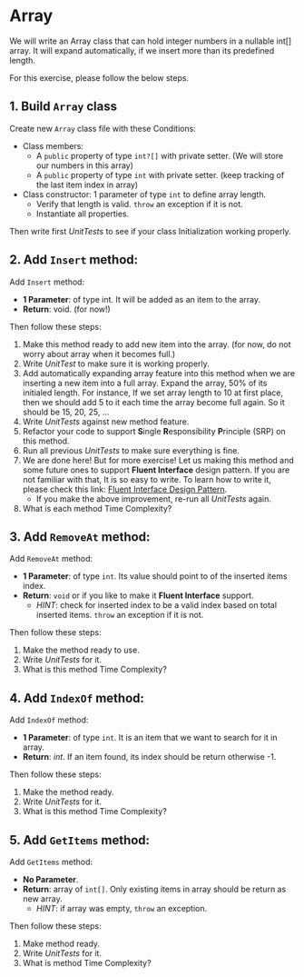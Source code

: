 
# Array
We will write an Array class that can hold integer numbers in a nullable int[] array. It will expand automatically, if we insert more than its predefined length.

For this exercise, please follow the below steps. 

## 1. Build `Array` class
Create new `Array` class file with these Conditions:
- Class members:
  - A `public` property of type `int?[]` with private setter. (We will store our numbers in this array)
  - A `public` property of type `int` with private setter. (keep tracking of the last item index in array)
- Class constructor: 1 parameter of type `int` to define array length.
  - Verify that length is valid. `throw` an exception if it is not.
  - Instantiate all properties.

Then write first *UnitTests* to see if your class Initialization working properly.

## 2. Add `Insert` method:
Add `Insert` method:
   - **1 Parameter**: of type int. It will be added as an item to the array.
   - **Return**: void. (for now!)

Then follow these steps:
   1. Make this method ready to add new item into the array. (for now, do not worry about array when it becomes full.)
   2. Write *UnitTest* to make sure it is working properly.
   3. Add automatically expanding array feature into this method when we are inserting a new item into a full array. Expand the array, 50% of its initialed length. For instance, If we set array length to 10 at first place, then we should add 5 to it each time the array become full again. So it should be 15, 20, 25, ...
   4. Write *UnitTests* against new method feature.
   5. Refactor your code to support **S**ingle **R**esponsibility **P**rinciple (SRP) on this method.
   6. Run all previous *UnitTests* to make sure everything is fine.
   7. We are done here! But for more exercise! Let us making this method and some future ones to support **Fluent Interface** design pattern. If you are not familiar with that, It is so easy to write. To learn how to write it, please check this link: [Fluent Interface Design Pattern](https://dotnettutorials.net/lesson/fluent-interface-design-pattern/).
      - If you make the above improvement, re-run all *UnitTests* again.
   8. What is each method Time Complexity?

## 3. Add `RemoveAt` method:
Add `RemoveAt` method:
   - **1 Parameter**: of type `int`. Its value should point to of the inserted items index.
   - **Return**: `void` or if you like to make it **Fluent Interface** support.
     - *HINT*: check for inserted index to be a valid index based on total inserted items. `throw` an exception if it is not.

Then follow these steps:
   1. Make the method ready to use.
   2. Write *UnitTests* for it.
   3. What is this method Time Complexity?

## 4. Add `IndexOf` method:
Add `IndexOf` method:
   - **1 Parameter**: of type `int`.  It is an item that we want to search for it in array.
   - **Return**: *int*. If an item found, its index should be return otherwise -1.

Then follow these steps:
 1. Make the method ready.
 2. Write *UnitTests* for it.
 3. What is this method Time Complexity?

## 5. Add `GetItems` method:
Add `GetItems` method:
   - **No Parameter**.
   - **Return**: array of `int[]`. Only existing items in array should be return as new array.
     - *HINT*: if array was empty, `throw` an exception.

Then follow these steps:
   1. Make method ready.
   2. Write *UnitTests* for it.
   3. What is method Time Complexity?
